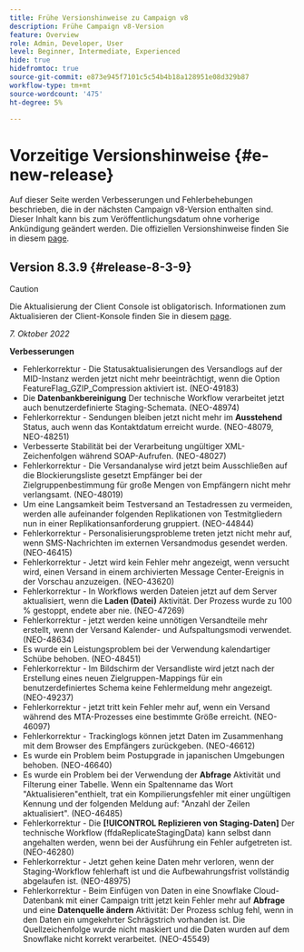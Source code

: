```yaml
---
title: Frühe Versionshinweise zu Campaign v8
description: Frühe Campaign v8-Version
feature: Overview
role: Admin, Developer, User
level: Beginner, Intermediate, Experienced
hide: true
hidefromtoc: true
source-git-commit: e873e945f7101c5c54b4b18a128951e08d329b87
workflow-type: tm+mt
source-wordcount: '475'
ht-degree: 5%

---
```


# Vorzeitige Versionshinweise {#e-new-release}

Auf dieser Seite werden Verbesserungen und Fehlerbehebungen beschrieben, die in der nächsten Campaign v8-Version enthalten sind. Dieser Inhalt kann bis zum Veröffentlichungsdatum ohne vorherige Ankündigung geändert werden. Die offiziellen Versionshinweise finden Sie in diesem [page](../start/release-notes.md).

## Version 8.3.9 {#release-8-3-9}

>[!CAUTION]
>
> Die Aktualisierung der Client Console ist obligatorisch. Informationen zum Aktualisieren der Client-Konsole finden Sie in diesem [page](../start/connect.md#download-ac-console).

_7. Oktober 2022_

**Verbesserungen**

* Fehlerkorrektur - Die Statusaktualisierungen des Versandlogs auf der MID-Instanz werden jetzt nicht mehr beeinträchtigt, wenn die Option FeatureFlag_GZIP_Compression aktiviert ist. (NEO-49183)
* Die **Datenbankbereinigung** Der technische Workflow verarbeitet jetzt auch benutzerdefinierte Staging-Schemata. (NEO-48974)
* Fehlerkorrektur - Sendungen bleiben jetzt nicht mehr im **Ausstehend** Status, auch wenn das Kontaktdatum erreicht wurde. (NEO-48079, NEO-48251)
* Verbesserte Stabilität bei der Verarbeitung ungültiger XML-Zeichenfolgen während SOAP-Aufrufen. (NEO-48027)
* Fehlerkorrektur - Die Versandanalyse wird jetzt beim Ausschließen auf die Blockierungsliste gesetzt Empfänger bei der Zielgruppenbestimmung für große Mengen von Empfängern nicht mehr verlangsamt. (NEO-48019)
* Um eine Langsamkeit beim Testversand an Testadressen zu vermeiden, werden alle aufeinander folgenden Replikationen von Testmitgliedern nun in einer Replikationsanforderung gruppiert. (NEO-44844)
* Fehlerkorrektur - Personalisierungsprobleme treten jetzt nicht mehr auf, wenn SMS-Nachrichten im externen Versandmodus gesendet werden. (NEO-46415)
* Fehlerkorrektur - Jetzt wird kein Fehler mehr angezeigt, wenn versucht wird, einen Versand in einem archivierten Message Center-Ereignis in der Vorschau anzuzeigen. (NEO-43620)
* Fehlerkorrektur - In Workflows werden Dateien jetzt auf dem Server aktualisiert, wenn die **Laden (Datei)** Aktivität. Der Prozess wurde zu 100 % gestoppt, endete aber nie. (NEO-47269)
* Fehlerkorrektur - jetzt werden keine unnötigen Versandteile mehr erstellt, wenn der Versand Kalender- und Aufspaltungsmodi verwendet. (NEO-48634)
* Es wurde ein Leistungsproblem bei der Verwendung kalendartiger Schübe behoben. (NEO-48451)
* Fehlerkorrektur - Im Bildschirm der Versandliste wird jetzt nach der Erstellung eines neuen Zielgruppen-Mappings für ein benutzerdefiniertes Schema keine Fehlermeldung mehr angezeigt. (NEO-49237)
* Fehlerkorrektur - jetzt tritt kein Fehler mehr auf, wenn ein Versand während des MTA-Prozesses eine bestimmte Größe erreicht. (NEO-46097)
* Fehlerkorrektur - Trackinglogs können jetzt Daten im Zusammenhang mit dem Browser des Empfängers zurückgeben. (NEO-46612)
* Es wurde ein Problem beim Postupgrade in japanischen Umgebungen behoben. (NEO-46640)
* Es wurde ein Problem bei der Verwendung der **Abfrage** Aktivität und Filterung einer Tabelle. Wenn ein Spaltenname das Wort &quot;Aktualisieren&quot;enthielt, trat ein Kompilierungsfehler mit einer ungültigen Kennung und der folgenden Meldung auf: &quot;Anzahl der Zeilen aktualisiert&quot;. (NEO-46485)
* Fehlerkorrektur - Die **[!UICONTROL Replizieren von Staging-Daten]** Der technische Workflow (ffdaReplicateStagingData) kann selbst dann angehalten werden, wenn bei der Ausführung ein Fehler aufgetreten ist. (NEO-46280)
* Fehlerkorrektur - Jetzt gehen keine Daten mehr verloren, wenn der Staging-Workflow fehlerhaft ist und die Aufbewahrungsfrist vollständig abgelaufen ist. (NEO-48975)
* Fehlerkorrektur - Beim Einfügen von Daten in eine Snowflake Cloud-Datenbank mit einer Campaign tritt jetzt kein Fehler mehr auf **Abfrage** und eine **Datenquelle ändern** Aktivität: Der Prozess schlug fehl, wenn in den Daten ein umgekehrter Schrägstrich vorhanden ist. Die Quellzeichenfolge wurde nicht maskiert und die Daten wurden auf dem Snowflake nicht korrekt verarbeitet. (NEO-45549)
